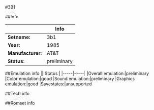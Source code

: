 #3B1

##Info

||Info|
|-----|-----|
|**Setname:**|3b1
|**Year:**|1985
|**Manufacturer:**|AT&T
|**Status:**|preliminary

##Emulation info
|| Status |
|-----|-----|
|Overall emulation:|preliminary
|Color emulation:|good
|Sound emulation:|preliminary
|Graphics emulation:|good
|Savestates:|unsupported

##Tech info

##Romset info

<!--- START OF EDITED COMMENT DO NOT TOUCH TEXT ABOVE-->
